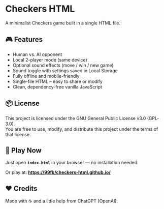 # Checkers HTML
A minimalist Checkers game built in a single HTML file.

## 🎮 Features
- Human vs. AI opponent
- Local 2-player mode (same device)
- Optional sound effects (move / win / new game)
- Sound toggle with settings saved in Local Storage
- Fully offline and mobile-friendly
- Single-file HTML – easy to share or modify
- Clean, dependency-free vanilla JavaScript

## 📦 License
This project is licensed under the GNU General Public License v3.0 (GPL-3.0).  
You are free to use, modify, and distribute this project under the terms of that license.

## 🚀 Play Now
Just open **`index.html`** in your browser — no installation needed.  

Or play at:  **[https://99fk/checkers-html.github.io/](https://99fk.github.io/checkers-html/)**

## ❤️ Credits
Made with ☕ and a little help from ChatGPT (OpenAI).
